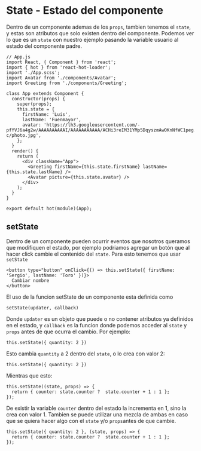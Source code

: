 # State - Estado del componente
Dentro de un componente ademas de los `props`, tambien tenemos el `state`, y estas son atributos que solo existen dentro del componente. Podemos ver lo que es un `state` con nuestro ejemplo pasando la variable usuario al estado del componente padre.
```
// App.js
import React, { Component } from 'react';
import { hot } from 'react-hot-loader';
import './App.scss';
import Avatar from './components/Avatar';
import Greeting from './components/Greeting';

class App extends Component {
  constructor(props) {
    super(props);
    this.state = {
      firstName: 'Luis',
      lastName: 'Fuenmayor',
      avatar: 'https://lh3.googleusercontent.com/-pfYVJ6a4g2w/AAAAAAAAAAI/AAAAAAAAAAA/ACHi3reIM31YMp5DqyszmAwOKnNfWC1peg.CMID/s192-c/photo.jpg',
    };
  }
  render() {
    return (
      <div className="App">
        <Greeting firstName={this.state.firstName} lastName={this.state.lastName} />
        <Avatar picture={this.state.avatar} />
      </div>
    );
  }
}

export default hot(module)(App);
```
## setState
Dentro de un componente pueden ocurrir eventos que nosotros queramos que modifiquen el estado, por ejemplo podriamos agregar un botón que al hacer click cambie el contenido del `state`. Para esto tenemos que usar `setState`
```
<button type="button" onClick={() => this.setState({ firstName: 'Sergio', lastName: 'Toro' })}>
  Cambiar nombre
</button>
```
El uso de la funcion setState de un componente esta definida como
```
setState(updater, callback)
```
Donde `updater` es un objeto que puede o no contener atributos ya definidos en el estado, y `callback` es la funcion donde podemos acceder al `state` y `props` antes de que ocurra el cambio. Por ejemplo:
```
this.setState({ quantity: 2 })
```
Esto cambia `quantity` a 2 dentro del `state`, o lo crea con valor 2:
```
this.setState({ quantity: 2 })
```
Mientras que esto:
```
this.setState((state, props) => {
  return { counter: state.counter ?  state.counter + 1 : 1 };
});
```
De existir la variable `counter` dentro del estado la incrementa en 1, sino la crea con valor 1.
Tambien se puede utilizar una mezcla de ambas en caso que se quiera hacer algo con el `state` y/o `props`antes de que cambie. 
```
this.setState({ quantity: 2 }, (state, props) => {
  return { counter: state.counter ?  state.counter + 1 : 1 };
});
```